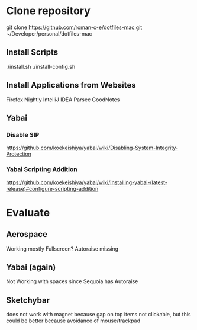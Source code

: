 # Clone repository
git clone https://github.com/roman-c-e/dotfiles-mac.git ~/Developer/personal/dotfiles-mac

## Install Scripts
./install.sh
./install-config.sh

## Install Applications from Websites
Firefox Nightly
IntelliJ IDEA
Parsec
GoodNotes

## Yabai
### Disable SIP
https://github.com/koekeishiya/yabai/wiki/Disabling-System-Integrity-Protection
### Yabai Scripting Addition
https://github.com/koekeishiya/yabai/wiki/Installing-yabai-(latest-release)#configure-scripting-addition

# Evaluate
## Aerospace 
Working mostly
Fullscreen?
Autoraise missing
## Yabai (again)
Not Working with spaces since Sequoia
has Autoraise
## Sketchybar
does not work with magnet because gap on top
items not clickable, but this could be better because avoidance of mouse/trackpad

